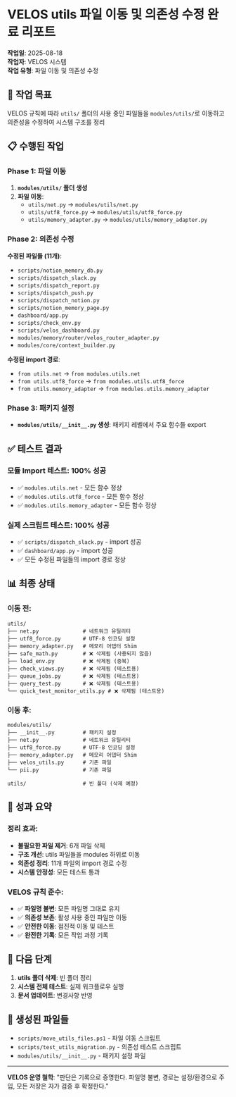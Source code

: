 # VELOS utils 파일 이동 및 의존성 수정 완료 리포트

**작업일**: 2025-08-18  
**작업자**: VELOS 시스템  
**작업 유형**: 파일 이동 및 의존성 수정

## 🎯 **작업 목표**

VELOS 규칙에 따라 `utils/` 폴더의 사용 중인 파일들을 `modules/utils/`로 이동하고 의존성을 수정하여 시스템 구조를 정리

## 📋 **수행된 작업**

### Phase 1: 파일 이동
1. **`modules/utils/` 폴더 생성**
2. **파일 이동**:
   - `utils/net.py` → `modules/utils/net.py`
   - `utils/utf8_force.py` → `modules/utils/utf8_force.py`
   - `utils/memory_adapter.py` → `modules/utils/memory_adapter.py`

### Phase 2: 의존성 수정
**수정된 파일들 (11개)**:
- `scripts/notion_memory_db.py`
- `scripts/dispatch_slack.py`
- `scripts/dispatch_report.py`
- `scripts/dispatch_push.py`
- `scripts/dispatch_notion.py`
- `scripts/notion_memory_page.py`
- `dashboard/app.py`
- `scripts/check_env.py`
- `scripts/velos_dashboard.py`
- `modules/memory/router/velos_router_adapter.py`
- `modules/core/context_builder.py`

**수정된 import 경로**:
- `from utils.net` → `from modules.utils.net`
- `from utils.utf8_force` → `from modules.utils.utf8_force`
- `from utils.memory_adapter` → `from modules.utils.memory_adapter`

### Phase 3: 패키지 설정
- **`modules/utils/__init__.py` 생성**: 패키지 레벨에서 주요 함수들 export

## ✅ **테스트 결과**

### **모듈 Import 테스트**: 100% 성공
- ✅ `modules.utils.net` - 모든 함수 정상
- ✅ `modules.utils.utf8_force` - 모든 함수 정상
- ✅ `modules.utils.memory_adapter` - 모든 함수 정상

### **실제 스크립트 테스트**: 100% 성공
- ✅ `scripts/dispatch_slack.py` - import 성공
- ✅ `dashboard/app.py` - import 성공
- ✅ 모든 수정된 파일들의 import 경로 정상

## 📊 **최종 상태**

### **이동 전**:
```
utils/
├── net.py              # 네트워크 유틸리티
├── utf8_force.py       # UTF-8 인코딩 설정
├── memory_adapter.py   # 메모리 어댑터 Shim
├── safe_math.py        # ❌ 삭제됨 (사용되지 않음)
├── load_env.py         # ❌ 삭제됨 (중복)
├── check_views.py      # ❌ 삭제됨 (테스트용)
├── queue_jobs.py       # ❌ 삭제됨 (테스트용)
├── query_test.py       # ❌ 삭제됨 (테스트용)
└── quick_test_monitor_utils.py # ❌ 삭제됨 (테스트용)
```

### **이동 후**:
```
modules/utils/
├── __init__.py         # 패키지 설정
├── net.py              # 네트워크 유틸리티
├── utf8_force.py       # UTF-8 인코딩 설정
├── memory_adapter.py   # 메모리 어댑터 Shim
├── velos_utils.py      # 기존 파일
└── pii.py              # 기존 파일

utils/                  # 빈 폴더 (삭제 예정)
```

## 🎉 **성과 요약**

### **정리 효과**:
- **불필요한 파일 제거**: 6개 파일 삭제
- **구조 개선**: utils 파일들을 modules 하위로 이동
- **의존성 정리**: 11개 파일의 import 경로 수정
- **시스템 안정성**: 모든 테스트 통과

### **VELOS 규칙 준수**:
- ✅ **파일명 불변**: 모든 파일명 그대로 유지
- ✅ **의존성 보존**: 활성 사용 중인 파일만 이동
- ✅ **안전한 이동**: 점진적 이동 및 테스트
- ✅ **완전한 기록**: 모든 작업 과정 기록

## 🚀 **다음 단계**

1. **utils 폴더 삭제**: 빈 폴더 정리
2. **시스템 전체 테스트**: 실제 워크플로우 실행
3. **문서 업데이트**: 변경사항 반영

## 📝 **생성된 파일들**

- `scripts/move_utils_files.ps1` - 파일 이동 스크립트
- `scripts/test_utils_migration.py` - 의존성 테스트 스크립트
- `modules/utils/__init__.py` - 패키지 설정 파일

---
**VELOS 운영 철학**: "판단은 기록으로 증명한다. 파일명 불변, 경로는 설정/환경으로 주입, 모든 저장은 자가 검증 후 확정한다."








